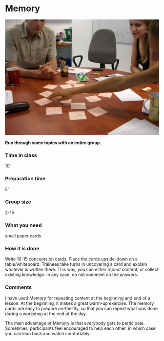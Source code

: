 
# Memory

![Memory](../images/memory.jpg)

**Run through some topics with an entire group.**

### Time in class
10'

### Preparation time
5'

### Group size
2-15

### What you need
small paper cards

### How it is done

Write 10-15 concepts on cards. Place the cards upside-down on a table/whiteboard. Trainees take turns in uncovering a card and explain whatever is written there. This way, you can either *repeat* content, or collect existing knowledge. In any case, do not comment on the answers.

### Comments

I have used Memory for repeating content at the beginning and end of a lesson. At the beginning, it makes a great warm-up exercise. The memory cards are easy to prepare on-the-fly, so that you can repeat what was done during a workshop at the end of the day.

The main advantage of Memory is that everybody gets to participate. Sometimes, participants feel encouraged to help each other, in which case you can lean back and watch comfortably.
